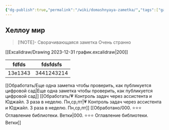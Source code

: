 ```yaml
---
{"dg-publish":true,"permalink":"/wiki/domashnyaya-zametka/","tags":["gardenEntry"]}
---
```


## Хеллоу мир


> [!NOTE]- Сворачивающаяся заметка
> Очень странно

[[Excalidraw/Drawing 2023-12-31 график.excalidraw\|200]]

| fdfds   | fdsfdsfs   |
| ------- | ---------- |
| 13e1343 | 3441243214 |
[[Обработать/Еще одна заметка чтобы проверить, как публикуется цифровой сад\|Еще одна заметка чтобы проверить, как публикуется цифровой сад]]
[[Обработать/💗 Контроль задач через ассистента и Юджайл. 3 раза в неделю. Пн,ср,пт\|💗 Контроль задач через ассистента и Юджайл. 3 раза в неделю. Пн,ср,пт]]
[[Обработано/000. ⭐⭐⭐ Оглавление библиотеки. Ветки\|000. ⭐⭐⭐ Оглавление библиотеки. Ветки]]